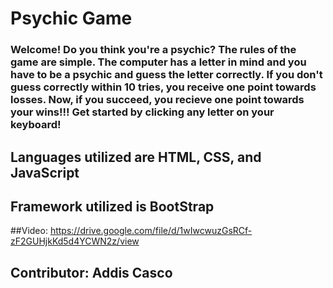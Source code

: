 # Psychic Game

### Welcome! Do you think you're a psychic? The rules of the game are simple. The computer has a letter in mind and you have to be a psychic and guess the letter correctly. If you don't guess correctly within 10 tries, you receive one point towards losses. Now, if you succeed, you recieve one point towards your wins!!! Get started by clicking any letter on your keyboard!

## Languages utilized are **HTML, CSS, and JavaScript**

## Framework utilized is **BootStrap**

##Video: https://drive.google.com/file/d/1wIwcwuzGsRCf-zF2GUHjkKd5d4YCWN2z/view

## Contributor: **Addis Casco**
